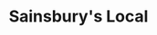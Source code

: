 ---
title: "Sainsbury's Local"
url: /kingston-upon-hull/sainsburys-local-grandale/
shop: convenience
---